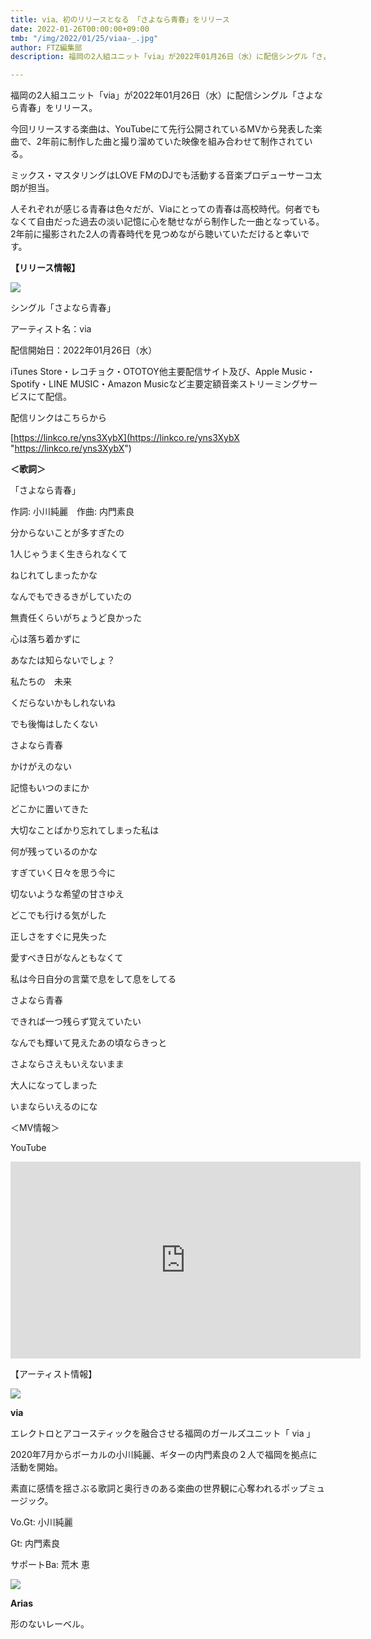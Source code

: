 ```yaml
---
title: via、初のリリースとなる 「さよなら青春」をリリース
date: 2022-01-26T00:00:00+09:00
tmb: "/img/2022/01/25/viaa-_.jpg"
author: FTZ編集部
description: 福岡の2人組ユニット「via」が2022年01月26日（水）に配信シングル「さよなら青春」をリリース。

---
```

福岡の2人組ユニット「via」が2022年01月26日（水）に配信シングル「さよなら青春」をリリース。

今回リリースする楽曲は、YouTubeにて先行公開されているMVから発表した楽曲で、2年前に制作した曲と撮り溜めていた映像を組み合わせて制作されている。

ミックス・マスタリングはLOVE FMのDJでも活動する音楽プロデューサーコ太朗が担当。

人それぞれが感じる青春は色々だが、Viaにとっての青春は高校時代。何者でもなくて自由だった過去の淡い記憶に心を馳せながら制作した一曲となっている。2年前に撮影された2人の青春時代を見つめながら聴いていただけると幸いです。

**【リリース情報】**

![](/img/2022/01/25/_.jpg)

シングル「さよなら青春」

アーティスト名：via

配信開始日：2022年01月26日（水）

iTunes Store・レコチョク・OTOTOY他主要配信サイト及び、Apple Music・Spotify・LINE MUSIC・Amazon Musicなど主要定額音楽ストリーミングサービスにて配信。

配信リンクはこちらから

[https://linkco.re/yns3XybX](https://linkco.re/yns3XybX "https://linkco.re/yns3XybX")

**＜歌詞＞**

「さよなら青春」

作詞: 小川純麗　作曲: 内門素良

分からないことが多すぎたの

1人じゃうまく生きられなくて

ねじれてしまったかな

なんでもできるきがしていたの

無責任くらいがちょうど良かった

心は落ち着かずに

あなたは知らないでしょ？

私たちの　未来

くだらないかもしれないね

でも後悔はしたくない

さよなら青春

かけがえのない

記憶もいつのまにか

どこかに置いてきた

大切なことばかり忘れてしまった私は

何が残っているのかな

すぎていく日々を思う今に

切ないような希望の甘さゆえ

どこでも行ける気がした

正しさをすぐに見失った

愛すべき日がなんともなくて

私は今日自分の言葉で息をして息をしてる

さよなら青春

できれば一つ残らず覚えていたい

なんでも輝いて見えたあの頃ならきっと

さよならさえもいえないまま

大人になってしまった

いまならいえるのにな

＜MV情報＞

YouTube
<iframe width="560" height="315" src="https://www.youtube.com/embed/qW2s8sCCsjg" title="YouTube video player" frameborder="0" allow="accelerometer; autoplay; clipboard-write; encrypted-media; gyroscope; picture-in-picture" allowfullscreen></iframe>

【アーティスト情報】

![](/img/2022/01/25/viaa-_.jpg)

**via**

エレクトロとアコースティックを融合させる福岡のガールズユニット「 via 」

2020年7月からボーカルの小川純麗、ギターの内門素良の２人で福岡を拠点に活動を開始。

素直に感情を揺さぶる歌詞と奥行きのある楽曲の世界観に心奪われるポップミュージック。

Vo.Gt: 小川純麗

Gt: 内門素良

サポートBa: 荒木 恵

![](/img/2022/01/25/arias_.jpeg)

**Arias**

形のないレーベル。